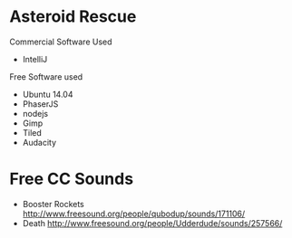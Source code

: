 # Asteroid Rescue

Commercial Software Used
* IntelliJ


Free Software used
* Ubuntu 14.04
* PhaserJS
* nodejs
* Gimp
* Tiled
* Audacity


# Free CC Sounds
* Booster Rockets http://www.freesound.org/people/qubodup/sounds/171106/
* Death http://www.freesound.org/people/Udderdude/sounds/257566/


